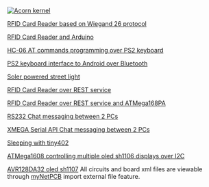 [![Acorn kernel](https://raw.githubusercontent.com/sergei-iliev/acorn-kernel/master/screenshots/logo.jpg)](http://www.acorn-kernel.net)


[RFID Card Reader based on Wiegand 26 protocol](../../wiki/RFIDCardReader)

[RFID Card Reader and Arduino](../../wiki/WiFiCardReader-and-Arduino)

[HC-06 AT commands programming over PS2 keyboard](../../wiki/HC-06-AT-commands-over-PS2-keyboard)

[PS2 keyboard interface to Android over Bluetooth](../../wiki/PS2-keyboard-interface-to-Android-over-Blutooth)

[Soler powered street light](../../wiki/Solar-powered-street-light)

[RFID Card Reader over REST service](../../wiki/RFID-Card-Reader-over-REST-service)

[RFID Card Reader over REST service and ATMega168PA](../../wiki/RFID-Card-Reader-over-REST-service-and-ATMega168PA)

[RS232 Chat messaging between 2 PCs](../../wiki/Simple-Chat-Between-2-PCs-Over-RS232-Serial-Port)

[XMEGA Serial API Chat messaging between 2 PCs](../../wiki/Chrome-Serial-API-chat-messaging)

[Sleeping with tiny402](../../wiki/tiny402-sleep-mode)

[ATMega1608 controlling multiple oled sh1106 displays over I2C](../../wiki/ATMega1608-controlling-multiple-oled-sh1106-displays-over-I2C)

[AVR128DA32 oled sh1107](../../wiki/AVR128DA32-oled-SH1107)
All circuits and board xml files are viewable through [myNetPCB](https://github.com/sergei-iliev/myNetPCB) import external file feature. 

